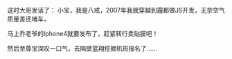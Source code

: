 这时大哥发话了： 小宝，我是八戒，2007年我就穿越到霾都做JS开发，无奈空气质量差还堵车，

马上乔老爷的Iphone4就要发布了，赶紧转行卖贴膜吧！

然后至尊宝深叹一口气，去隔壁蓝翔挖掘机班报名了……
